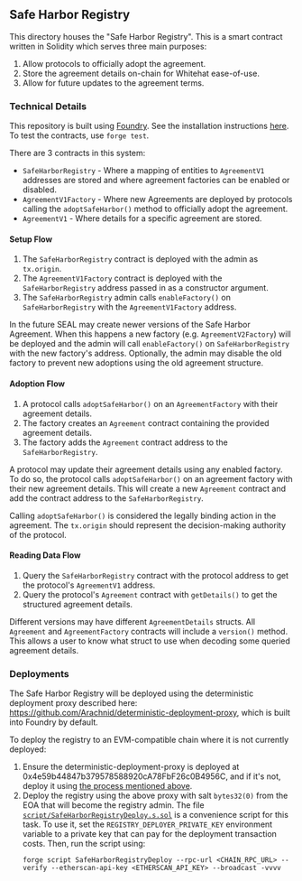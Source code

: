 ## Safe Harbor Registry

This directory houses the "Safe Harbor Registry". This is a smart contract written in Solidity which serves three main purposes:

1. Allow protocols to officially adopt the agreement.
2. Store the agreement details on-chain for Whitehat ease-of-use.
3. Allow for future updates to the agreement terms.

### Technical Details

This repository is built using [Foundry](https://book.getfoundry.sh/). See the installation instructions [here](https://github.com/foundry-rs/foundry#installation). To test the contracts, use `forge test`.

There are 3 contracts in this system:

-   `SafeHarborRegistry` - Where a mapping of entities to `AgreementV1` addresses are stored and where agreement factories can be enabled or disabled.
-   `AgreementV1Factory` - Where new Agreements are deployed by protocols calling the `adoptSafeHarbor()` method to officially adopt the agreement.
-   `AgreementV1` - Where details for a specific agreement are stored.

#### Setup Flow

1. The `SafeHarborRegistry` contract is deployed with the admin as `tx.origin`.
2. The `AgreementV1Factory` contract is deployed with the `SafeHarborRegistry` address passed in as a constructor argument.
3. The `SafeHarborRegistry` admin calls `enableFactory()` on `SafeHarborRegistry` with the `AgreementV1Factory` address.

In the future SEAL may create newer versions of the Safe Harbor Agreement. When this happens a new factory (e.g. `AgreementV2Factory`) will be deployed and the admin will call `enableFactory()` on `SafeHarborRegistry` with the new factory's address. Optionally, the admin may disable the old factory to prevent new adoptions using the old agreement structure.

#### Adoption Flow

1. A protocol calls `adoptSafeHarbor()` on an `AgreementFactory` with their agreement details.
2. The factory creates an `Agreement` contract containing the provided agreement details.
3. The factory adds the `Agreement` contract address to the `SafeHarborRegistry`.

A protocol may update their agreement details using any enabled factory. To do so, the protocol calls `adoptSafeHarbor()` on an agreement factory with their new agreement details. This will create a new `Agreement` contract and add the contract address to the `SafeHarborRegistry`.

Calling `adoptSafeHarbor()` is considered the legally binding action in the agreement. The `tx.origin` should represent the decision-making authority of the protocol.

#### Reading Data Flow

1. Query the `SafeHarborRegistry` contract with the protocol address to get the protocol's `AgreementV1` address.
2. Query the protocol's `Agreement` contract with `getDetails()` to get the structured agreement details.

Different versions may have different `AgreementDetails` structs. All `Agreement` and `AgreementFactory` contracts will include a `version()` method. This allows a user to know what struct to use when decoding some queried agreement details.

### Deployments

The Safe Harbor Registry will be deployed using the deterministic deployment proxy described here: https://github.com/Arachnid/deterministic-deployment-proxy, which is built into Foundry by default.

To deploy the registry to an EVM-compatible chain where it is not currently deployed:

1. Ensure the deterministic-deployment-proxy is deployed at 0x4e59b44847b379578588920cA78FbF26c0B4956C, and if it's not, deploy it using [the process mentioned above](https://github.com/Arachnid/deterministic-deployment-proxy).
2. Deploy the registry using the above proxy with salt `bytes32(0)` from the EOA that will become the registry admin. The file [`script/SafeHarborRegistryDeploy.s.sol`](script/SafeHarborRegistryDeploy.s.sol) is a convenience script for this task. To use it, set the `REGISTRY_DEPLOYER_PRIVATE_KEY` environment variable to a private key that can pay for the deployment transaction costs. Then, run the script using:
    ```
    forge script SafeHarborRegistryDeploy --rpc-url <CHAIN_RPC_URL> --verify --etherscan-api-key <ETHERSCAN_API_KEY> --broadcast -vvvv
    ```
